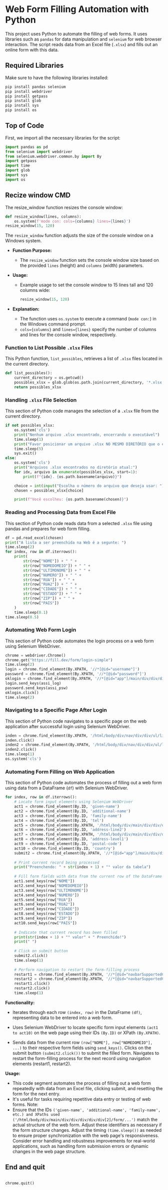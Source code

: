 # Web Form Filling Automation with Python

This project uses Python to automate the filling of web forms. It uses libraries such as `pandas` for data manipulation and `selenium` for web browser interaction. The script reads data from an Excel file (`.xlsx`) and fills out an online form with this data.

## Required Libraries

Make sure to have the following libraries installed:
    
```sh
pip install pandas selenium
pip install webdriver
pip install getpass
pip install glob
pip install sys
pip install os
```

## Top of Code

First, we import all the necessary libraries for the script:

```python    
import pandas as pd
from selenium import webdriver
from selenium.webdriver.common.by import By
import getpass
import time
import glob
import sys
import os
```

## Recize window CMD
The resize_window function resizes the console window:

```python
def resize_window(lines, columns):
    os.system(f'mode con: cols={columns} lines={lines}')
resize_window(15, 120)
```
The `resize_window` function adjusts the size of the console window on a Windows system.

- **Function Purpose:**
  - The `resize_window` function sets the console window size based on the provided `lines` (height) and `columns` (width) parameters.

- **Usage:**
  - Example usage to set the console window to 15 lines tall and 120 columns wide:
    ```python
    resize_window(15, 120)
    ```

- **Explanation:**
  - The function uses `os.system` to execute a command (`mode con:`) in the Windows command prompt.
  - `cols={columns}` and `lines={lines}` specify the number of columns and lines for the console window, respectively.

### Function to List Possible `.xlsx` Files

This Python function, `list_possibles`, retrieves a list of `.xlsx` files located in the current directory.

```python
def list_possibles():
    current_directory = os.getcwd()
    possibles_xlsx = glob.glob(os.path.join(current_directory, '*.xlsx'))
    return possibles_xlsx
```




### Handling `.xlsx` File Selection

This section of Python code manages the selection of a `.xlsx` file from the current directory.

```python
if not possibles_xlsx:
    os.system('cls')
    print("Nenhum arquivo .xlsx encontrado, encerrando o executável")
    time.sleep(1)
    print("Favor posicionar um arquivo .xlsx NO MESMO DIRETÓRIO que o executável!")
    time.sleep(5)
    sys.exit()
else:
    os.system('cls')
    print("Arquivos .xlsx encontrados no diretório atual:")
    for idx, arquivo in enumerate(possibles_xlsx, start=1):
        print(f"{idx}. {os.path.basename(arquivo)}")

    choice = int(input("Escolha o número do arquivo que deseja usar: ")) - 1
    chosen = possibles_xlsx[choice]

    print(f"Você escolheu: {os.path.basename(chosen)}")
```

### Reading and Processing Data from Excel File

This section of Python code reads data from a selected `.xlsx` file using pandas and prepares for web form filling.

```python
df = pd.read_excel(chosen)
print("A lista a ser preenchida na Web é a segunte: ")
time.sleep(2)
for index, row in df.iterrows():
    print(
        str(row["NOME"]) + " " +
        str(row["NOMEDOMEIO"]) + " " +
        str(row["ULTIMONOME"]) + " " +
        str(row["NUMERO"]) + " " +
        str(row["RUA"]) + " " +
        str(row["RUA2"]) + " " +
        str(row["CIDADE"]) + " " +
        str(row["ESTADO"]) + " " +
        str(row["ZIP"]) + " " +
        str(row["PAIS"])
    )
    time.sleep(0.1)
time.sleep(0.5)
```

### Automating Web Form Login

This section of Python code automates the login process on a web form using Selenium WebDriver.

```python
chrome = webdriver.Chrome()
chrome.get("https://fill.dev/form/login-simple")
time.sleep(2)
login = chrome.find_element(By.XPATH, '//*[@id="username"]')
password = chrome.find_element(By.XPATH, '//*[@id="password"]')
oklogin = chrome.find_element(By.XPATH, '//*[@id="app"]/main/div/div/div/div/div[2]/form/div[3]/div/button')
login.send_keys(assi_log)
password.send_keys(assi_psw)
oklogin.click()
time.sleep(2)
```
### Navigating to a Specific Page After Login

This section of Python code navigates to a specific page on the web application after successful login using Selenium WebDriver.

```python
inden = chrome.find_element(By.XPATH, '/html/body/div/nav/div/div/ul/li[4]/a')
inden.click()
inden2 = chrome.find_element(By.XPATH, '/html/body/div/nav/div/div/ul/li[4]/ul/li/a')
inden2.click()
time.sleep(1)
os.system('cls')
```

### Automating Form Filling on Web Application

This section of Python code automates the process of filling out a web form using data from a DataFrame (`df`) with Selenium WebDriver.

```python
for index, row in df.iterrows():
    # Locate form input elements using Selenium WebDriver
    act1 = chrome.find_element(By.ID, 'given-name')
    act2 = chrome.find_element(By.ID, 'additional-name')
    act3 = chrome.find_element(By.ID, 'family-name')
    act4 = chrome.find_element(By.ID, 'tel')
    act5 = chrome.find_element(By.XPATH, '/html/body/div/main/div/div/div/div/div[2]/form/div[5]/div/input')
    act6 = chrome.find_element(By.ID, 'address-line2')
    act7 = chrome.find_element(By.XPATH, '/html/body/div/main/div/div/div/div/div[2]/form/div[7]/div/input')
    act8 = chrome.find_element(By.ID, 'address-level1')
    act9 = chrome.find_element(By.ID, 'postal-code')
    act10 = chrome.find_element(By.ID, 'country')
    submit2 = chrome.find_element(By.XPATH, '//*[@id="app"]/main/div/div/div/div/div[2]/form/div[11]/div/button')
    
    # Print current record being processed
    print("Preenchendo: " + str(index + 1) + "° valor da tabela")
    
    # Fill form fields with data from the current row of the DataFrame
    act1.send_keys(row["NOME"])
    act2.send_keys(row["NOMEDOMEIO"])
    act3.send_keys(row["ULTIMONOME"])
    act4.send_keys(row["NUMERO"])
    act5.send_keys(row["RUA"])
    act6.send_keys(row["RUA2"])
    act7.send_keys(row["CIDADE"])
    act8.send_keys(row["ESTADO"])
    act9.send_keys(row["ZIP"])
    act10.send_keys(row["PAIS"])
    
    # Indicate that current record has been filled
    print(str(index + 1) + "° valor" + " Preenchido!")
    print(" ")
    
    # Click on submit button
    submit2.click()
    time.sleep(1)
    
    # Perform navigation to restart the form-filling process
    restart1 = chrome.find_element(By.XPATH, '//*[@id="navbarSupportedContent"]/ul/li[4]/a')
    restart2 = chrome.find_element(By.XPATH, '//*[@id="navbarSupportedContent"]/ul/li[4]/ul/li/a')
    restart1.click()
    restart2.click()
    time.sleep(1)
```
**Functionality:**
- Iterates through each row `(index, row)` in the DataFrame `(df)`, representing data to be entered into a web form.

- Uses Selenium WebDriver to locate specific form input elements `(act1 to act10)` on the web page using their IDs `(By.ID)` or XPath `(By.XPATH)`.
- Sends data from the current row `(row["NOME"], row["NOMEDOMEIO"], ...)` to their respective form fields using `send_keys()`.
Clicks on the submit button `(submit2.click())` to submit the filled form.
Navigates to restart the form-filling process for the next record using navigation elements (restart1, restart2).

**Usage:**
- This code segment automates the process of filling out a web form repeatedly with data from an Excel file, clicking submit, and resetting the form for the next entry.
- It's useful for tasks requiring repetitive data entry or testing of web forms.
Note:
- Ensure that the IDs `('given-name', 'additional-name', 'family-name', etc.) and XPaths used ('/html/body/div/main/div/div/div/div/div[2]/form/...')` match the actual structure of the web form. Adjust these identifiers as necessary if the form structure changes.
Adjust the timing `(time.sleep())` as needed to ensure proper synchronization with the web page's responsiveness.
Consider error handling and robustness improvements for real-world applications, such as handling form submission errors or dynamic changes in the web page structure.


## End and quit
```python

chrome.quit()
```